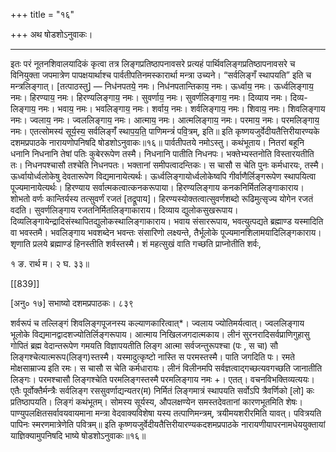 +++
title = "१६"

+++
अथ षोडशोऽनुवाकः।
________________________
इतः परं नूतनशिवालयादिकं  कृत्वा तत्र लिङ्गप्रतिष्ठापनावसरे  प्रत्यहं पार्थिवलिङ्गप्रतिष्ठापनावसरे च विनियुक्ता जपमात्रेण  पापक्षयार्थाश्च पार्वतीपतिनमस्कारार्था मन्त्रा उच्यने। “सर्वलिङ्गँ स्थापयति” इति च मन्त्रलिङ्गात्। [तत्पाठस्तु] —
निध॑नपतये॒  नमः। निध॑नपतान्तिकाय॒ नमः। ऊर्ध्वाय॒ नमः।
ऊर्ध्वलिङ्गाय॒  नमः। हिरण्याय॒ नमः। हिरण्यलिङ्गाय॒ नमः।
सुवर्णाय॒ नमः। सुवर्णलिङ्गाय॒ नमः। दिव्याय नमः। दिव्य-
लिङ्गाय॒  नमः। भवाय॒ नमः। भवलिङ्गाय॒ नमः। शर्वाय॒ नमः।
शर्वलिङ्गाय॒  नमः। शिवाय॒ नमः। शिवलिङ्गाय नमः। ज्वलाय॒
नमः। ज्वललिङ्गाय॒ नमः। आत्माय॒ नमः। आत्मलिङ्गाय॒ नमः।
परमाय॒  नमः। परमलिङ्गाय॒ नमः। एतत्सोमस्य॑ सूर्य॒स्य॒
सर्वलिङ्गँ॑ स्थाप॒य॒ति॒ पाणिमन्त्रं॑ पवि॒त्रम्, इति॥
इति कृष्णयजुर्वेदीयतैत्तिरीयारण्यके दशमप्रपाठके नारायणोपनिषदि
षोडशोऽनुवाकः॥१६॥
पार्वतीपतये नमोऽस्तु। कथंभूताय। नितरां बहूनि धनानि निधनानि तेषां पतिः कुबेररूपेण तस्मै। निधनानि पातीति निधनपः। भक्तेभ्यस्तनोति विस्तारयतीति तः। निधनपश्चासौ तश्चेति निधनपतः। भक्तानां समीपत्वादन्तिकः। स चासौ स चेति पुनः कर्मधारयः, तस्मै। ऊर्ध्वायोर्ध्वलोकेषु देवतारूपेण विद्यमानायेत्यर्थः। ऊर्ध्वलिङ्गायोर्ध्वलोकेष्वपि गीर्वाणैर्लिङ्गरूपेण स्थापयित्वा पूज्यमानायेत्यर्थः। हिरण्याय सर्वात्मकत्वात्कनकरूपाया। हिरण्यलिङ्गाय कनकनिर्मितलिङ्गाकाराय। शोभतो वर्णः कान्तिर्यस्य तत्सुवर्णं रजतं [तद्रूपाय]। हिरण्यस्योक्तत्वात्सुवर्णशब्दो रूढिमुत्सृज्य योगेन रजतं वदति। सुवर्णलिङ्गाय रजतनिर्मितलिङ्गाकाराय। दिव्याय द्युलोकसुखरूपाय। दिव्यलिङ्गायेन्द्रादिसंस्थापितद्युलोकस्थालिङ्गाकाराय। भवाय संसाररूपाय, भवत्युत्पद्यते ब्रह्माण्ड यस्मादिति वा भवस्तमै। भवलिङ्गाय भवशब्देन भवन्तः संसारिणो लक्ष्यन्ते, तैर्भूलोके पूज्यमानशिलामयादिलिङ्गकाराय। शृणाति प्रलये ब्रह्माण्डं हिनस्तीति शर्वस्तस्मै। शं महत्सुखं वाति गच्छति प्राप्नोतीति शर्वः,

१ ङ. रार्थ  म। २ घ. ३३॥

[[839]]

[अनु० १७]    सभाष्यो दशमप्रपाठकः।  ८३९

शर्वरूपं  च तल्लिङ्गं शिवलिङ्गपूजनस्य  कल्याणकारित्वात्*। ज्वलाय ज्योतिमर्यत्वात्। ज्वललिङ्गाय भूलोके विद्यमानद्वादशज्योतिर्लिङ्गरूपाय। आत्माय निखिलजगदात्मकाय। लीनं सुरनरादिसर्वप्राणिगुहासु गोपितं ब्रह्म वेदान्तरूपेण गमयति विज्ञापयतीति लिङ्ग आत्मा सर्वजन्तुरूपश्चा (पः , स चा) सौ लिङ्गश्चेत्यात्मरूप(लिङ्ग)स्तस्मै। यस्मादुत्कृष्टो नास्ति स परमस्तस्मै। पाति जगदिति पः। रमते मोक्षसाम्राज्य इति रमः। स चासौ स चेति कर्मधारायः। लीनं विलीनमपि सर्वज्ञत्वाद्गच्छत्यवगच्छति जानातीति लिङ्गः। परमश्चासौ लिङ्गश्चेति परमलिङ्गस्तस्मै परमलिङ्गाय नमः +। एतत्। वचनविभक्तिव्यत्ययः। एतैः पूर्वोक्तैर्मन्त्रैः सर्वलिङ्ग रससुवर्णाद्यन्यतर(म) निर्मितं लिङ्गमात्रं स्थापयति सर्वोऽपि त्रैवर्णिको [लो] कः प्रतिष्ठापयति। लिङ्गं कथंभूतम्। सोमस्य सूर्यस्य, औपलक्षण्येन समस्तदेवतानां कारणभूतमिति शेषः। पाण्युपलक्षितसर्वावयवायमाना मन्त्रा वेदवाक्यविशेषा यस्य तत्पाणिमन्त्रम्, त्रयीमयशरीरमिति यावत्। पवित्रयति पापिनः स्मरणमात्रेणेति पवित्रम्॥
इति कृष्णयजुर्वेदीयतैत्तिरीयारण्यकदशमप्रपाठके नारायणीयापरनामधेययुक्तायां याज्ञिक्यामुपनिषदि भाष्ये षोडशोऽनुवाकः॥१६॥
